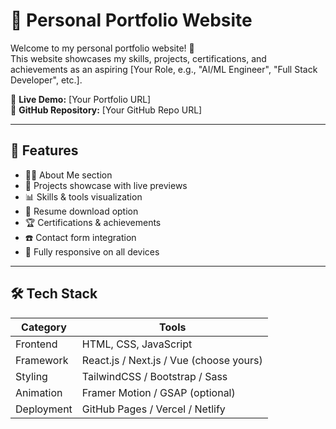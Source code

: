 # 💼 Personal Portfolio Website

Welcome to my personal portfolio website! 🚀  
This website showcases my skills, projects, certifications, and achievements as an aspiring [Your Role, e.g., "AI/ML Engineer", "Full Stack Developer", etc.].

🔗 **Live Demo:** [Your Portfolio URL]  
📁 **GitHub Repository:** [Your GitHub Repo URL]

---

## 📌 Features

- 🧑‍💻 About Me section
- 📂 Projects showcase with live previews
- 📊 Skills & tools visualization
- 📄 Resume download option
- 🏆 Certifications & achievements
- ☎️ Contact form integration
- 📱 Fully responsive on all devices

---

## 🛠️ Tech Stack

| Category | Tools |
|----------|-------|
| Frontend | HTML, CSS, JavaScript |
| Framework | React.js / Next.js / Vue (choose yours) |
| Styling | TailwindCSS / Bootstrap / Sass |
| Animation | Framer Motion / GSAP (optional) |
| Deployment | GitHub Pages / Vercel / Netlify |

